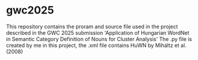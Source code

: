 # gwc2025
This repository contains the proram and source file used in the project described in the GWC 2025 submission 'Application of Hungarian WordNet in Semantic Category Definition of Nouns for Cluster Analysis'
The .py file is created by me in this project, the .xml file contains HuWN by Miháltz et al. (2008)
